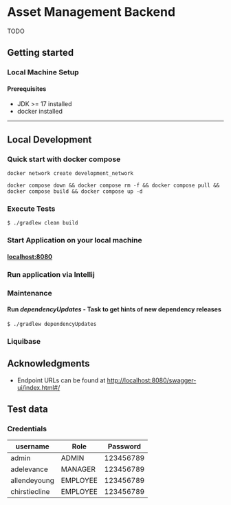 # Asset Management Backend

TODO

## Getting started

### Local Machine Setup
#### Prerequisites

- JDK >= 17 installed
- docker installed

---

## Local Development

### Quick start with docker compose

    docker network create development_network

    docker compose down && docker compose rm -f && docker compose pull && docker compose build && docker compose up -d


### Execute Tests

    $ ./gradlew clean build

### Start Application on your local machine
#### [localhost:8080](http://localhost:8080)

### Run application via Intellij

### Maintenance

#### Run _dependencyUpdates_ - Task to get hints of new dependency releases
    $ ./gradlew dependencyUpdates

### Liquibase

## Acknowledgments

-   Endpoint URLs can be found at <http://localhost:8080/swagger-ui/index.html#/>

## Test data

### Credentials

| username      | Role     | Password  |
|---------------|----------|-----------|
| admin         | ADMIN    | 123456789 |
| adelevance    | MANAGER  | 123456789 |
| allendeyoung  | EMPLOYEE | 123456789 |
| chirstiecline | EMPLOYEE | 123456789 |
